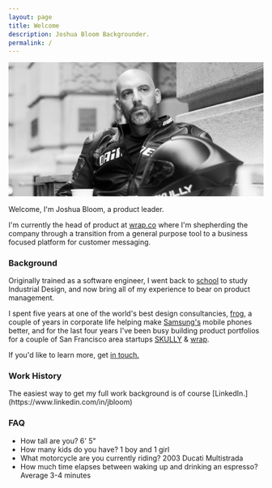 ```yaml
---
layout: page
title: Welcome
description: Joshua Bloom Backgrounder.
permalink: /
---
```

<img itemprop="image" src="/assets/img/josh_bg.jpg" alt="Joshua Bloom">

Welcome, I'm Joshua Bloom, a product leader. 

I'm currently the head of product at [wrap.co](https://wrap.co) where I'm shepherding the company through a transition from a general purpose tool to a business focused platform for customer messaging. 

### Background

Originally trained as a software engineer, I went back to [school](https://massart.edu/) to study Industrial Design, and now bring all of my experience to bear on product management. 

I spent five years at one of the world's best design consultancies, [frog](https://frogdesign.com), a couple of years in corporate life helping make [Samsung's](https://www.samsung.com/us/mobile/phones/) mobile phones better, and for the last four years I've been busy building product portfolios for a couple of San Francisco area startups [SKULLY](https://www.google.com/search?q=skully) & [wrap](https://wrap.co).

If you'd like to learn more, get [in touch.](mailto:joshbloom@gmail.com)

<h3>Work History</h3>
The easiest way to get my full work background is of course [LinkedIn.](https://www.linkedin.com/in/jbloom)

<h3>FAQ</h3>
<ul>
  <li>How tall are you? 6' 5"</li>
  <li>How many kids do you have? 1 boy and 1 girl</li>
  <li>What motorcycle are you currently riding? 2003 Ducati Multistrada</li>
  <li>How much time elapses between waking up and drinking an espresso? Average 3-4 minutes</li>
</ul>